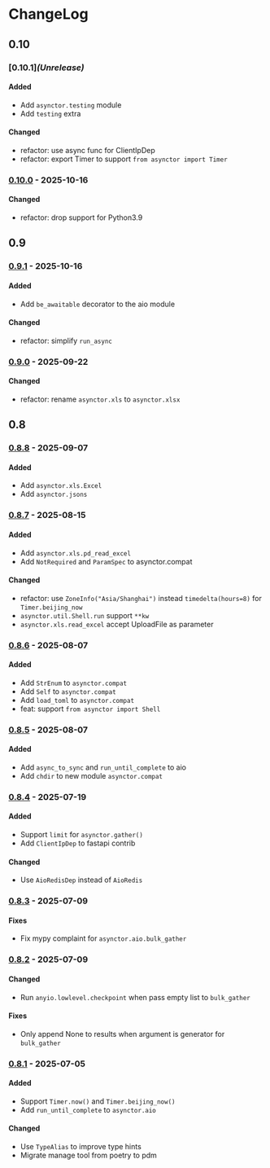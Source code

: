 # ChangeLog

## 0.10

### [0.10.1]*(Unrelease)*

#### Added
- Add `asynctor.testing` module
- Add `testing` extra

#### Changed
- refactor: use async func for ClientIpDep
- refactor: export Timer to support `from asynctor import Timer`

### [0.10.0](../../releases/tag/v0.10.0) - 2025-10-16

#### Changed
- refactor: drop support for Python3.9

## 0.9

### [0.9.1](../../releases/tag/v0.9.1) - 2025-10-16

#### Added
- Add `be_awaitable` decorator to the aio module

#### Changed
- refactor: simplify `run_async`

### [0.9.0](../../releases/tag/v0.9.0) - 2025-09-22

#### Changed
- refactor: rename `asynctor.xls` to `asynctor.xlsx`

## 0.8

### [0.8.8](../../releases/tag/v0.8.8) - 2025-09-07

#### Added
- Add `asynctor.xls.Excel`
- Add `asynctor.jsons`

### [0.8.7](../../releases/tag/v0.8.7) - 2025-08-15

#### Added
- Add `asynctor.xls.pd_read_excel`
- Add `NotRequired` and `ParamSpec` to asynctor.compat

#### Changed
- refactor: use `ZoneInfo("Asia/Shanghai")` instead `timedelta(hours=8)` for `Timer.beijing_now`
- `asynctor.util.Shell.run` support `**kw`
- `asynctor.xls.read_excel` accept UploadFile as parameter

### [0.8.6](../../releases/tag/v0.8.6) - 2025-08-07

#### Added
- Add `StrEnum` to `asynctor.compat`
- Add `Self` to `asynctor.compat`
- Add `load_toml` to `asynctor.compat`
- feat: support `from asynctor import Shell`

### [0.8.5](../../releases/tag/v0.8.5) - 2025-08-07

#### Added
- Add `async_to_sync` and `run_until_complete` to aio
- Add `chdir` to new module `asynctor.compat`

### [0.8.4](../../releases/tag/v0.8.4) - 2025-07-19

#### Added
- Support `limit` for `asynctor.gather()`
- Add `ClientIpDep` to fastapi contrib

#### Changed
- Use `AioRedisDep` instead of `AioRedis`

### [0.8.3](../../releases/tag/v0.8.3) - 2025-07-09

#### Fixes
- Fix mypy complaint for `asynctor.aio.bulk_gather`

### [0.8.2](../../releases/tag/v0.8.2) - 2025-07-09

#### Changed
- Run `anyio.lowlevel.checkpoint` when pass empty list to `bulk_gather`

#### Fixes
- Only append None to results when argument is generator for `bulk_gather`

### [0.8.1](../../releases/tag/v0.8.1) - 2025-07-05

#### Added
- Support `Timer.now()` and `Timer.beijing_now()`
- Add `run_until_complete` to `asynctor.aio`

#### Changed
- Use `TypeAlias` to improve type hints
- Migrate manage tool from poetry to pdm
